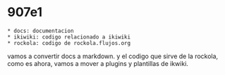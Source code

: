 # 907e1

    * docs: documentacion
    * ikiwiki: codigo relacionado a ikiwiki
    * rockola: codigo de rockola.flujos.org

vamos a convertir docs a markdown. y el codigo que sirve de la rockola, como es ahora, vamos a mover a plugins y plantillas de ikwiki. 

